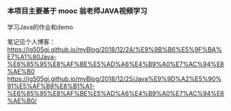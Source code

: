 
### 本项目主要基于 mooc 翁老师JAVA视频学习
学习Java的作业和demo

笔记见个人博客：
https://ig505gi.github.io/myBlog/2018/12/24/%E9%9B%B6%E5%9F%BA%E7%A1%80Java-%E6%85%95%E8%AF%BE%E5%AD%A6%E4%B9%A0%E7%AC%94%E8%AE%B0
https://ig505gi.github.io/myBlog/2018/12/25/Java%E9%9D%A2%E5%90%91%E5%AF%B9%E8%B1%A1-%E6%85%95%E8%AF%BE%E5%AD%A6%E4%B9%A0%E7%AC%94%E8%AE%B0/
